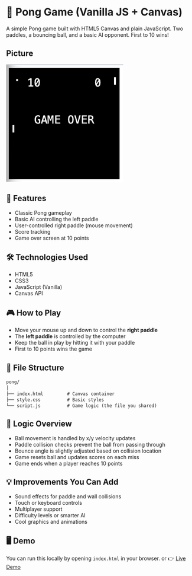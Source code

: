 # 🏓 Pong Game (Vanilla JS + Canvas)

A simple Pong game built with HTML5 Canvas and plain JavaScript. Two paddles, a bouncing ball, and a basic AI opponent. First to 10 wins!

## Picture
![alt text](image.png)
## 🚀 Features

- Classic Pong gameplay
- Basic AI controlling the left paddle
- User-controlled right paddle (mouse movement)
- Score tracking
- Game over screen at 10 points

## 🛠️ Technologies Used

- HTML5
- CSS3
- JavaScript (Vanilla)
- Canvas API

## 🎮 How to Play

- Move your mouse up and down to control the **right paddle**
- The **left paddle** is controlled by the computer
- Keep the ball in play by hitting it with your paddle
- First to 10 points wins the game

## 📁 File Structure

```
pong/
│
├── index.html         # Canvas container
├── style.css          # Basic styles
└── script.js          # Game logic (the file you shared)
```

## 🧠 Logic Overview

- Ball movement is handled by x/y velocity updates
- Paddle collision checks prevent the ball from passing through
- Bounce angle is slightly adjusted based on collision location
- Game resets ball and updates scores on each miss
- Game ends when a player reaches 10 points

## 💡 Improvements You Can Add

- Sound effects for paddle and wall collisions
- Touch or keyboard controls
- Multiplayer support
- Difficulty levels or smarter AI
- Cool graphics and animations

## 🖥️ Demo

You can run this locally by opening `index.html` in your browser.
or 👉 [Live Demo](https://supremeleada.github.io/Pong/)